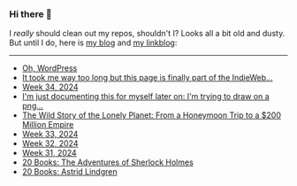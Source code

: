 ### Hi there 👋

I _really_ should clean out my repos, shouldn't I? Looks all a bit old and dusty. But until I do, here is [my blog](https://lostfocus.de/) and [my linkblog](https://dominikschwind.com/links):

--- 

<!-- POST-LIST:START -->
- [Oh, WordPress](https://lostfocus.de/2024/08/28/oh-wordpress/)
- [It took me way too long but this page is finally part of the IndieWeb…](https://lostfocus.de/2024/08/27/233245/)
- [Week 34, 2024](https://lostfocus.de/2024/08/25/week-34-2024/)
- [I&#39;m just documenting this for myself later on: I&#39;m trying to draw on a png…](https://lostfocus.de/2024/08/24/233231/)
- [The Wild Story of the Lonely Planet: From a Honeymoon Trip to a $200 Million Empire](https://www.youtube.com/watch?v=we19S7tJoSE)
- [Week 33, 2024](https://lostfocus.de/2024/08/20/week-33-2024/)
- [Week 32, 2024](https://lostfocus.de/2024/08/12/week-32-2024/)
- [Week 31, 2024](https://lostfocus.de/2024/08/06/week-31-2024/)
- [20 Books: The Adventures of Sherlock Holmes](https://lostfocus.de/2024/08/02/20-books-the-adventures-of-sherlock-holmes/)
- [20 Books: Astrid Lindgren](https://lostfocus.de/2024/08/01/20-books-astrid-lindgren/)
<!-- POST-LIST:END -->

<!--
**lostfocus/lostfocus** is a ✨ _special_ ✨ repository because its `README.md` (this file) appears on your GitHub profile.

Here are some ideas to get you started:

- 🔭 I’m currently working on ...
- 🌱 I’m currently learning ...
- 👯 I’m looking to collaborate on ...
- 🤔 I’m looking for help with ...
- 💬 Ask me about ...
- 📫 How to reach me: ...
- 😄 Pronouns: ...
- ⚡ Fun fact: ...
-->
